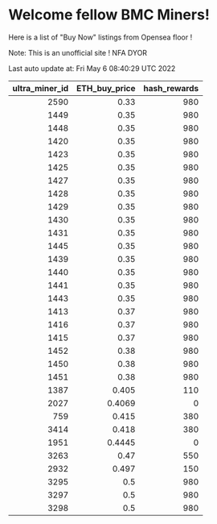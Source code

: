 # Welcome fellow BMC Miners!
Here is a list of "Buy Now" listings from Opensea floor !

Note: This is an unofficial site ! NFA DYOR


Last auto update at: Fri May  6 08:40:29 UTC 2022


|   ultra_miner_id |   ETH_buy_price |   hash_rewards |
|-----------------:|----------------:|---------------:|
|             2590 |          0.33   |            980 |
|             1449 |          0.35   |            980 |
|             1448 |          0.35   |            980 |
|             1420 |          0.35   |            980 |
|             1423 |          0.35   |            980 |
|             1425 |          0.35   |            980 |
|             1427 |          0.35   |            980 |
|             1428 |          0.35   |            980 |
|             1429 |          0.35   |            980 |
|             1430 |          0.35   |            980 |
|             1431 |          0.35   |            980 |
|             1445 |          0.35   |            980 |
|             1439 |          0.35   |            980 |
|             1440 |          0.35   |            980 |
|             1441 |          0.35   |            980 |
|             1443 |          0.35   |            980 |
|             1413 |          0.37   |            980 |
|             1416 |          0.37   |            980 |
|             1415 |          0.37   |            980 |
|             1452 |          0.38   |            980 |
|             1450 |          0.38   |            980 |
|             1451 |          0.38   |            980 |
|             1387 |          0.405  |            110 |
|             2027 |          0.4069 |              0 |
|              759 |          0.415  |            380 |
|             3414 |          0.418  |            380 |
|             1951 |          0.4445 |              0 |
|             3263 |          0.47   |            550 |
|             2932 |          0.497  |            150 |
|             3295 |          0.5    |            980 |
|             3297 |          0.5    |            980 |
|             3298 |          0.5    |            980 |